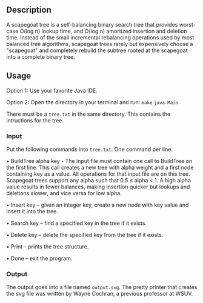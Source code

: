 ## Description ##
A scapegoat tree is a self-balancing binary search tree that provides worst-case O(log n) lookup time, and O(log n) amortized insertion and deletion time. Instead of the small incremental rebalancing operations used by most balanced tree algorithms, scapegoat trees rarely but expensively choose a "scapegoat" and completely rebuild the subtree rooted at the scapegoat into a complete binary tree.  


## Usage ##
Option 1: Use your favorite Java IDE.  

Option 2: Open the directory in your terminal and run:
`make`
`java Main`

There must be a `tree.txt` in the same directory. This contains the intructions for the tree.

### Input ###

Put the following commands into `tree.txt`. One command per line.

• BuildTree alpha key - The input file must contain one call to BuildTree on the first line. This call creates a new tree with alpha weight and a first node containing key as a value. All operations for that input file are on this tree. Scapegoat trees support any alpha such that 0.5 ≤ alpha < 1. A high alpha value results in fewer balances, making insertion quicker but lookups and deletions slower, and vice versa for low alpha.

• Insert key – given an integer key, create a new node with key value and insert it into the tree.  

• Search key – find a specified key in the tree if it exists.  

• Delete key – delete the specified key from the tree if it exists.  

• Print – prints the tree structure.  

• Done – exit the program.

### Output ###
The output goes into a file named `output.svg`. The pretty printer that creates the svg file was written by Wayne Cochran, a previous professor at WSUV.